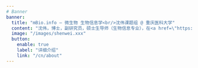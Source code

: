 ```yaml
---
# Banner
banner:
  title: "mBio.info – 微生物 生物信息学<br/>沈伟课题组 @ 重庆医科大学"
  content: "沈伟，博士，副研究员，硕士生导师（生物信息专业），在<a href=\"https://www.cqmu.edu.cn/\" target=\"_blank\" rel=\"noopener\">重庆医科大学</a> <a href=\"http://www.sahcqmu.com/\" target=\"_blank\" rel=\"noopener\">附属第二医院</a> <a href=\"http://infect-hepatol-cqmu.sahcqmu.com/\" target=\"_blank\" rel=\"noopener\">病毒性肝炎研究所</a>工作。2010年本科毕业于重庆邮电大学生物信息学专业，2013年在第三军医大学获得生物信息学专业硕士学位（导师：李彦）, 2017年在第三军医大学获得微生物学博士学位（导师：胡福泉）。博士毕业后在西部战区总医院检验科工作，随后于2022年在重庆医科大学附属第二医院病毒性肝炎研究所从事博士后研究工作（合作导师：<a href=\"http://infect-hepatol-cqmu.sahcqmu.com/index/artic/articContent?articid=89\" target=\"_blank\" rel=\"noopener\">任红</a>）。2023年10月至2024年9月受留学基金委资助，在欧洲生物信息学研究所（EBI）的<a href=\"https://scholar.google.com/citations?user=GrvA1YwAAAAJ&hl=en\" target=\"_blank\" rel=\"noopener\">Zamin Iqbal</a>课题组合作访问。<br/><br/>沈伟的研究工作聚焦于微生物基因组、宏基因组相关生物信息学算法与软件开发, 例如超大规模原核微生物基因组序列比对 (<a href=\"https://bioinf.shenwei.me/LexicMap/\" target=\"_blank\" rel=\"noopener\">LexicMap</a>), 宏基因组物种组成分析与临床病原生物检测 (<a href=\"https://bioinf.shenwei.me/kmcp/\" target=\"_blank\" rel=\"noopener\">KMCP</a>), 分类学数据查询与处理(<a href=\"https://bioinf.shenwei.me/taxonkit\" target=\"_blank\" rel=\"noopener\">TaxonKit</a>), FASTA/Q文件处理的瑞士军刀 (<a href=\"https://bioinf.shenwei.me/seqkit\" target=\"_blank\" rel=\"noopener\">SeqKit</a>)。<br/><br/>目前，我们在重庆医科大学招收科学学位生物信息学专业（0710Z1）硕士研究生（[详情](/cn/join)）。 请联系： shenwei356@gmail.com"
  image: "/images/shenwei.xxx"
  button:
    enable: true
    label: "详细介绍"
    link: "/cn/about"
---
```





